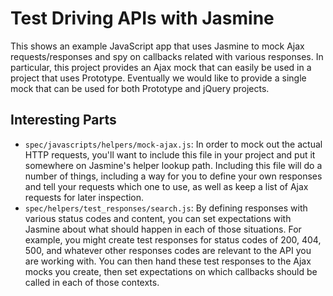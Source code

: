 Test Driving APIs with Jasmine
============
This shows an example JavaScript app that uses Jasmine to mock Ajax requests/responses and spy on callbacks related with various responses. In particular, this project provides an Ajax mock that can easily be used in a project that uses Prototype. Eventually we would like to provide a single mock that can be used for both Prototype and jQuery projects.

Interesting Parts
------------
* `spec/javascripts/helpers/mock-ajax.js`: In order to mock out the actual HTTP requests, you'll want to include this file in your project and put it somewhere on Jasmine's helper lookup path. Including this file will do a number of things, including a way for you to define your own responses and tell your requests which one to use, as well as keep a list of Ajax requests for later inspection.
* `spec/helpers/test_responses/search.js`: By defining responses with various status codes and content, you can set expectations with Jasmine about what should happen in each of those situations. For example, you might create test responses for status codes of 200, 404, 500, and whatever other responses codes are relevant to the API you are working with. You can then hand these test responses to the Ajax mocks you create, then set expectations on which callbacks should be called in each of those contexts.
